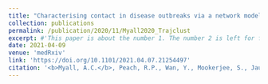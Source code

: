 ```yaml
---
title: "Characterising contact in disease outbreaks via a network model of spatial-temporal proximity"
collection: publications
permalink: /publication/2020/11/Myall2020_Trajclust
excerpt: #'This paper is about the number 1. The number 2 is left for future work.'
date: 2021-04-09
venue: 'medRxiv'
link: 'https://doi.org/10.1101/2021.04.07.21254497'
citation: '<b>Myall, A.C.</b>, Peach, R.P., Wan, Y., Mookerjee, S., Jauneikaite, E., Price, J.R, Davies, F., Weiße, A.Y.,Holmes, A. and Barahona, M., 2021. <i>Characterising contact in disease outbreaks via a network model of spatial-temporal proximity</i>. medRxiv.'
---
```


